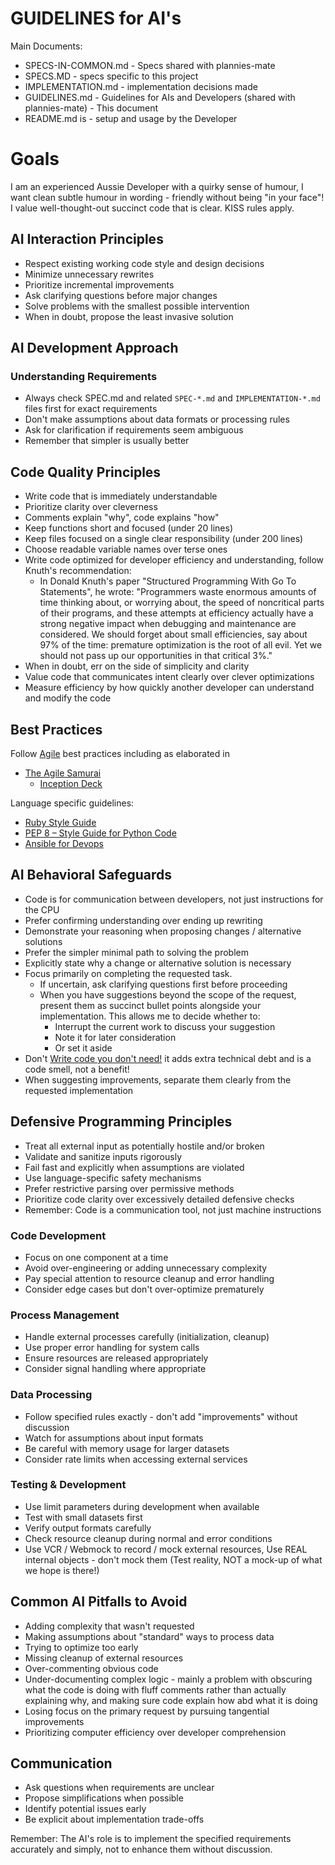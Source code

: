 # GUIDELINES for AI's

Main Documents:

- SPECS-IN-COMMON.md - Specs shared with plannies-mate
- SPECS.MD - specs specific to this project
- IMPLEMENTATION.md - implementation decisions made
- GUIDELINES.md - Guidelines for AIs and Developers (shared with plannies-mate) - This document
- README.md is - setup and usage by the Developer

# Goals

I am an experienced Aussie Developer with a quirky sense of humour, I want clean subtle
humour in wording - friendly without being "in your face"! I value well-thought-out succinct code that is clear. KISS
rules apply.

## AI Interaction Principles

- Respect existing working code style and design decisions
- Minimize unnecessary rewrites
- Prioritize incremental improvements
- Ask clarifying questions before major changes
- Solve problems with the smallest possible intervention
- When in doubt, propose the least invasive solution

## AI Development Approach

### Understanding Requirements

- Always check SPEC.md and related `SPEC-*.md` and `IMPLEMENTATION-*.md` files first for exact requirements
- Don't make assumptions about data formats or processing rules
- Ask for clarification if requirements seem ambiguous
- Remember that simpler is usually better

## Code Quality Principles

- Write code that is immediately understandable
- Prioritize clarity over cleverness
- Comments explain "why", code explains "how"
- Keep functions short and focused (under 20 lines)
- Keep files focused on a single clear responsibility (under 200 lines)
- Choose readable variable names over terse ones
- Write code optimized for developer efficiency and understanding, follow Knuth's recommendation:
    - In Donald Knuth's paper "Structured Programming With Go To Statements", he wrote:
      "Programmers waste enormous amounts of time thinking about, or worrying about,
      the speed of noncritical parts of their programs, and these attempts at efficiency actually
      have a strong negative impact when debugging and maintenance are considered.
      We should forget about small efficiencies, say about 97% of the time:
      premature optimization is the root of all evil.
      Yet we should not pass up our opportunities in that critical 3%."
- When in doubt, err on the side of simplicity and clarity
- Value code that communicates intent clearly over clever optimizations
- Measure efficiency by how quickly another developer can understand and modify the code

## Best Practices

Follow [Agile](https://www.agilealliance.org/agile101/) best practices including as elaborated in

* [The Agile Samurai](https://www.pragprog.com/titles/jtrap/the-agile-samurai/)
    * [Inception Deck](https://agilewarrior.wordpress.com/2010/11/06/the-agile-inception-deck/)

Language specific guidelines:

* [Ruby Style Guide](https://github.com/rubocop/ruby-style-guide)
* [PEP 8 – Style Guide for Python Code](https://peps.python.org/pep-0008/)
* [Ansible for Devops](https://docs.ansible.com/ansible/latest/playbook_guide/index.html)

## AI Behavioral Safeguards

- Code is for communication between developers, not just instructions for the CPU
- Prefer confirming understanding over ending up rewriting
- Demonstrate your reasoning when proposing changes / alternative solutions
- Prefer the simpler minimal path to solving the problem
- Explicitly state why a change or alternative solution is necessary
- Focus primarily on completing the requested task.
    - If uncertain, ask clarifying questions first before proceeding
    - When you have suggestions beyond the scope of the request,
      present them as succinct bullet points alongside your implementation.
      This allows me to decide whether to:
        - Interrupt the current work to discuss your suggestion
        - Note it for later consideration
        - Or set it aside
- Don't [Write code you don't need!](https://daedtech.com/dont-write-code-you-dont-need/) it adds extra technical debt
  and is a code smell, not a benefit!
- When suggesting improvements, separate them clearly from the requested implementation

## Defensive Programming Principles

- Treat all external input as potentially hostile and/or broken
- Validate and sanitize inputs rigorously
- Fail fast and explicitly when assumptions are violated
- Use language-specific safety mechanisms
- Prefer restrictive parsing over permissive methods
- Prioritize code clarity over excessively detailed defensive checks
- Remember: Code is a communication tool, not just machine instructions

### Code Development

- Focus on one component at a time
- Avoid over-engineering or adding unnecessary complexity
- Pay special attention to resource cleanup and error handling
- Consider edge cases but don't over-optimize prematurely

### Process Management

- Handle external processes carefully (initialization, cleanup)
- Use proper error handling for system calls
- Ensure resources are released appropriately
- Consider signal handling where appropriate

### Data Processing

- Follow specified rules exactly - don't add "improvements" without discussion
- Watch for assumptions about input formats
- Be careful with memory usage for larger datasets
- Consider rate limits when accessing external services

### Testing & Development

- Use limit parameters during development when available
- Test with small datasets first
- Verify output formats carefully
- Check resource cleanup during normal and error conditions
- Use VCR / Webmock to record / mock external resources, Use REAL internal objects - don't mock them (Test reality, NOT
  a mock-up of what we hope is there!)

## Common AI Pitfalls to Avoid

- Adding complexity that wasn't requested
- Making assumptions about "standard" ways to process data
- Trying to optimize too early
- Missing cleanup of external resources
- Over-commenting obvious code
- Under-documenting complex logic - mainly a problem with obscuring what the code is doing with fluff comments rather
  than actually explaining why, and making sure code explain how abd what it is doing
- Losing focus on the primary request by pursuing tangential improvements
- Prioritizing computer efficiency over developer comprehension

## Communication

- Ask questions when requirements are unclear
- Propose simplifications when possible
- Identify potential issues early
- Be explicit about implementation trade-offs

Remember: The AI's role is to implement the specified requirements accurately and simply, not to enhance them without
discussion.
